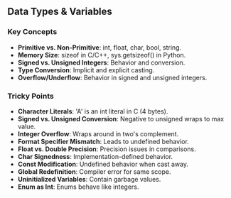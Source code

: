 ## Data Types & Variables

### Key Concepts
- **Primitive vs. Non-Primitive**: int, float, char, bool, string.
- **Memory Size**: sizeof in C/C++, sys.getsizeof() in Python.
- **Signed vs. Unsigned Integers**: Behavior and conversion.
- **Type Conversion**: Implicit and explicit casting.
- **Overflow/Underflow**: Behavior in signed and unsigned integers.

### Tricky Points
- **Character Literals**: 'A' is an int literal in C (4 bytes).
- **Signed vs. Unsigned Conversion**: Negative to unsigned wraps to max value.
- **Integer Overflow**: Wraps around in two's complement.
- **Format Specifier Mismatch**: Leads to undefined behavior.
- **Float vs. Double Precision**: Precision issues in comparisons.
- **Char Signedness**: Implementation-defined behavior.
- **Const Modification**: Undefined behavior when cast away.
- **Global Redefinition**: Compiler error for same scope.
- **Uninitialized Variables**: Contain garbage values.
- **Enum as Int**: Enums behave like integers.